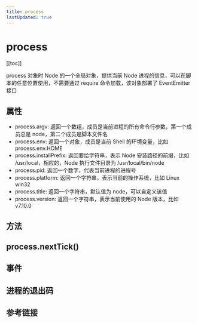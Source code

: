 ```yaml
---
title: process
lastUpdated: true
---
```


# process

[[toc]]

process 对象时 Node 的一个全局对象，提供当前 Node 进程的信息，可以在脚本的任意位置使用，不需要通过 require 命令加载，该对象部署了 EventEmitter 接口

## 属性

- process.argv: 返回一个数组，成员是当前进程的所有命令行参数，第一个成员总是 node，第二个成员是脚本文件名
- process.env: 返回一个对象，成员是当前 Shell 的环境变量，比如 process.env.HOME
- process.installPrefix: 返回要给字符串，表示 Node 安装路径的前缀，比如 /usr/local，相应的，Node 执行文件目录为 /usr/local/bin/node
- process.pid: 返回一个数字，代表当前进程的进程号
- process.platform: 返回一个字符串，表示当前的操作系统，比如 Linux win32
- process.title: 返回一个字符串，默认值为 node，可以自定义该值
- process.version: 返回一个字符串，表示当前使用的 Node 版本，比如 v7.10.0

## 方法

## process.nextTick()

## 事件

## 进程的退出码

## 参考链接
